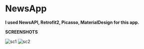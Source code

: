# NewsApp

**I used NewsAPI, Retrofit2, Picasso, MaterialDesign for this app.**

**SCREENSHOTS**

![sc1](https://user-images.githubusercontent.com/44711480/110213965-6f827b00-7eb3-11eb-95fd-dc155a1d4ded.png)    ![sc2](https://user-images.githubusercontent.com/44711480/110213981-81fcb480-7eb3-11eb-862f-1132f1857361.png)

